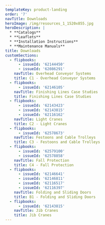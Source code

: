 ```yaml
---
templateKey: product-landing
order: '7'
navTitle: Downloads
heroImage: /img/resources_1_1520x855.jpg
heroDescription: |
  * **Catalogs**
  * **Leaflets**
  * **Installation Instructions**
  * **Maintenance Manuals**
title: Downloads
customSections:
  - flipbooks:
      - issueId: '62144450'
      - issueId: '62086291'
    navTitle: Overhead Conveyor Systems
    title: C1 - Overhead Conveyor Systems
  - flipbooks:
      - issueId: '62146105'
    navTitle: Finishing Lines Case Studies
    title: Finishing Lines Case Studies
  - flipbooks:
      - issueId: '62143423'
      - issueId: '62143815'
      - issueId: '62116162'
    navTitle: Light Cranes
    title: C2 - Light Cranes
  - flipbooks:
      - issueId: '62578673'
    navTitle: Festoons and Cable Trolleys
    title: C3 - Festoons and Cable Trolleys
  - flipbooks:
      - issueId: '62579100'
      - issueId: '62578858'
    navTitle: Fall Protection
    title: C4 - Fall Protection
  - flipbooks:
      - issueId: '62146641'
      - issueId: '62146811'
      - issueId: '62116517'
      - issueId: '62116397'
    navTitle: Folding and Sliding Doors
    title: B1 - Folding and Sliding Doors
  - flipbooks:
      - issueId: '62143815'
    navTitle: Jib Cranes
    title: Jib Cranes
---
```

